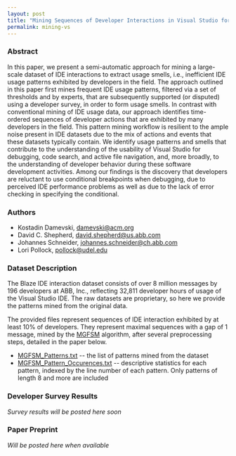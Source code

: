 ```yaml
---
layout: post
title: "Mining Sequences of Developer Interactions in Visual Studio for Usage Smells"
permalink: mining-vs
---
```


### Abstract

In this paper, we present a semi-automatic approach for mining a large-scale dataset of IDE interactions to extract usage
smells, i.e., inefficient IDE usage patterns exhibited by developers in the field. The approach outlined in this paper first mines frequent
IDE usage patterns, filtered via a set of thresholds and by experts, that are subsequently supported (or disputed) using a developer
survey, in order to form usage smells. In contrast with conventional mining of IDE usage data, our approach identifies time-ordered
sequences of developer actions that are exhibited by many developers in the field. This pattern mining workflow is resilient to the ample
noise present in IDE datasets due to the mix of actions and events that these datasets typically contain. We identify usage patterns and
smells that contribute to the understanding of the usability of Visual Studio for debugging, code search, and active file navigation, and,
more broadly, to the understanding of developer behavior during these software development activities. Among our findings is the
discovery that developers are reluctant to use conditional breakpoints when debugging, due to perceived IDE performance problems
as well as due to the lack of error checking in specifying the conditional.

### Authors

- Kostadin Damevski, <damevski@acm.org>
- David C. Shepherd, <david.shepherd@us.abb.com>
- Johannes Schneider, <johannes.schneider@ch.abb.com>
- Lori Pollock, <pollock@udel.edu>

### Dataset Description

The Blaze IDE interaction dataset consists of over 8 million
messages by 196 developers at ABB, Inc., reflecting 32,811
developer hours of usage of the Visual Studio IDE. The raw
datasets are proprietary, so here we provide the patterns
mined from the original data. 

The provided files represent sequences of IDE interaction exhibited
by at least 10% of developers. They represent maximal sequences with
a gap of 1 message, mined by the [MGFSM][mgfsm] algorithm, after several 
preprocessing steps, detailed in the paper below.

- [MGFSM_Patterns.txt][patterns] -- the list of patterns mined from the dataset
- [MGFSM_Pattern_Occurences.txt][occurences] -- descriptive statistics for each pattern, indexed by the line number of each pattern. Only patterns of length 8 and more are included

### Developer Survey Results

*Survey results will be posted here soon*

### Paper Preprint

*Will be posted here when available*

[mgfsm]: https://github.com/uma-pi1/mgfsm
[patterns]: /datasets/mining-vs/MGFSM_Patterns.txt
[occurences]: /datasets/mining-vs/MGFSM_Pattern_Occurences.txt
